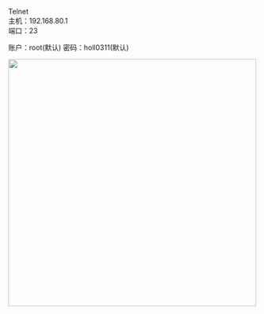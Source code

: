 
Telnet  
主机：192.168.80.1  
端口：23

账户：root(默认)
密码：holl0311(默认)

<img src="https://raw.githubusercontent.com/zouguo-eng/Vpod-M1-APP/master/Linux后端/Telnet.png" width="500">
